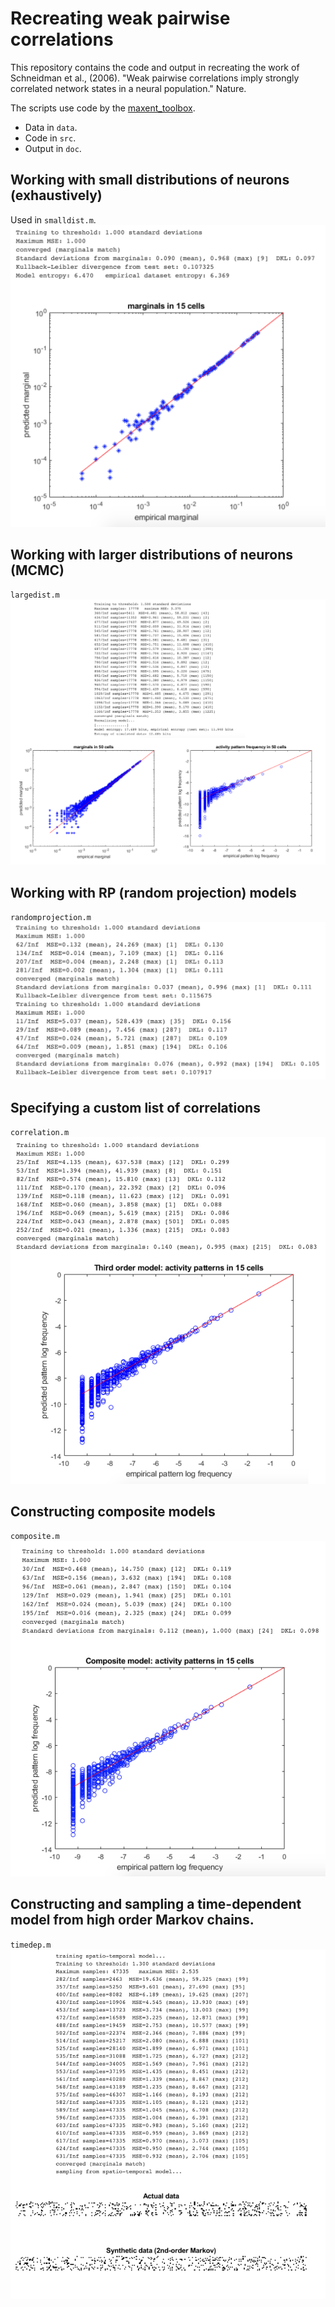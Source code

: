 # Recreating weak pairwise correlations

This repository contains the code and output in recreating the work of Schneidman et al., (2006). "Weak pairwise correlations imply strongly correlated network states in a neural population." Nature.

The scripts use code by the [maxent_toolbox](https://github.com/orimaoz/maxent_toolbox).

* Data in `data`.
* Code in `src`.
* Output in `doc`.

## Working with small distributions of neurons (exhaustively)
Used in `smalldist.m`.
![](https://raw.githubusercontent.com/HussainAther/neuroscience/master/maxent/schneidman/doc/smalldist.png)

## Working with larger distributions of neurons (MCMC)
`largedist.m`
![](https://raw.githubusercontent.com/HussainAther/neuroscience/master/maxent/schneidman/doc/largedist.png)

## Working with RP (random projection) models
`randomprojection.m`
![](https://raw.githubusercontent.com/HussainAther/neuroscience/master/maxent/schneidman/doc/randomprojection.png)

## Specifying a custom list of correlations
`correlation.m`
![](https://raw.githubusercontent.com/HussainAther/neuroscience/master/maxent/schneidman/doc/correlations.png)

## Constructing composite models
`composite.m`
![](https://raw.githubusercontent.com/HussainAther/neuroscience/master/maxent/schneidman/doc/composite.png)

## Constructing and sampling a time-dependent model from high order Markov chains.
`timedep.m`
![](https://github.com/HussainAther/neuroscience/blob/master/maxent/schneidman/doc/timedep.png)
